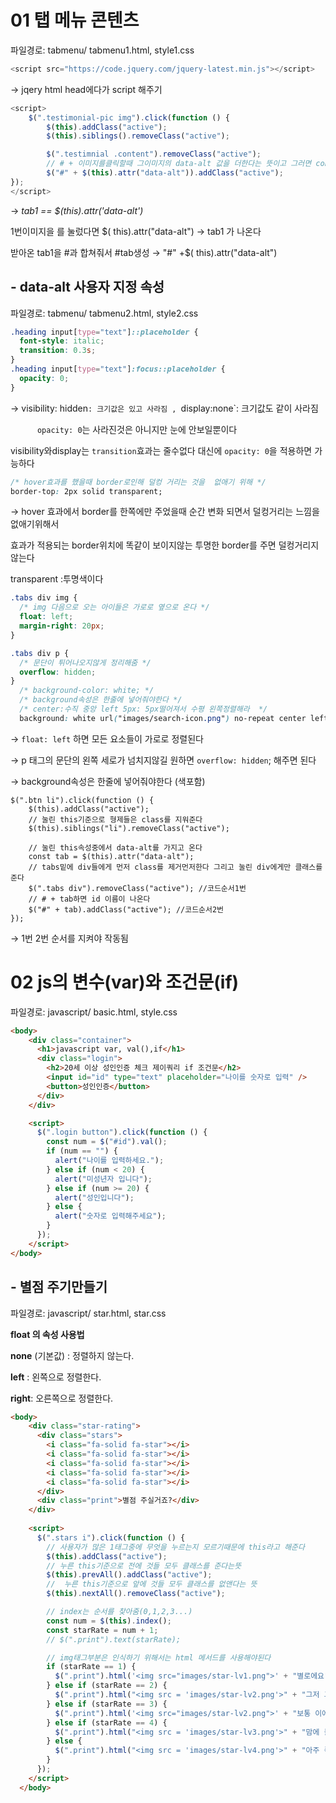 # 01 탭 메뉴 콘텐츠

파일경로: tabmenu/ tabmenu1.html, style1.css

```js
<script src="https://code.jquery.com/jquery-latest.min.js"></script>
```

→ jqery html head에다가 script 해주기

```js
<script>
    $(".testimonial-pic img").click(function () {
        $(this).addClass("active");
        $(this).siblings().removeClass("active");

        $(".testimnial .content").removeClass("active");
        // # + 이미지를클릭할때 그이미지의 data-alt 값을 더한다는 뜻이고 그러면 content의 id값이 만들어진다
        $("#" + $(this).attr("data-alt")).addClass("active");
});
</script>
```

→ *tab1 == $(this).attr('data-alt')*

 1번이미지을 를 눌렀다면 $( this).attr("data-alt") → tab1 가 나온다

받아온 tab1을 #과 합쳐줘서 #tab생성 → "#" +$( this).attr("data-alt") 



## - data-alt 사용자 지정 속성 

파일경로: tabmenu/ tabmenu2.html, style2.css

```css
.heading input[type="text"]::placeholder {
  font-style: italic;
  transition: 0.3s;
}
.heading input[type="text"]:focus::placeholder {
  opacity: 0;
}
```

→ visibility: hidden`: 크기값은 있고 사라짐 , `display:none`: 크기값도 같이 사라짐

`      opacity: 0`는 사라진것은 아니지만 눈에 안보일뿐이다

visibility와display는 `transition`효과는 줄수없다 대신에 `opacity: 0`을 적용하면 가능하다



```css
/* hover효과를 했을때 border로인해 덜컹 거리는 것을  없애기 위해 */
border-top: 2px solid transparent;
```

→ hover 효과에서 border를 한쪽에만 주었을때 순간 변화 되면서 덜컹거리는 느낌을 없애기위해서

효과가 적용되는 border위치에 똑같이 보이지않는 투명한 border를 주면 덜컹거리지않는다

transparent :투명색이다



```css
.tabs div img {
  /* img 다음으로 오는 아이들은 가로로 옆으로 온다 */
  float: left;
  margin-right: 20px;
}

.tabs div p {
  /* 문단이 튀어나오지않게 정리해줌 */
  overflow: hidden;
}
  /* background-color: white; */
  /* background속성은 한줄에 넣어줘야한다 */
  /* center:수직 중앙 left 5px: 5px떨어져서 수평 왼쪽정렬해라  */
  background: white url("images/search-icon.png") no-repeat center left 5px;
```

→ `float: left` 하면 모든 요소들이 가로로 정렬된다 

→ p 태그의 문단의 왼쪽 세로가 넘치지않길 원하면  `overflow: hidden`; 해주면 된다

→  background속성은 한줄에 넣어줘야한다 (색포함)



```JS
$(".btn li").click(function () {
    $(this).addClass("active");
    // 눌린 this기준으로 형제들은 class를 지워준다
    $(this).siblings("li").removeClass("active");

    // 눌린 this속성중에서 data-alt를 가지고 온다
    const tab = $(this).attr("data-alt");
    // tabs밑에 div들에게 먼저 class를 제거먼저한다 그리고 눌린 div에게만 클래스를 준다
    $(".tabs div").removeClass("active"); //코드순서1번
    // # + tab하면 id 이름이 나온다
    $("#" + tab).addClass("active"); //코드순서2번
});
```

→ 1번 2번 순서를 지켜야 작동됨







# 02 js의 변수(var)와 조건문(if)

파일경로: javascript/ basic.html, style.css

```html
<body>
    <div class="container">
      <h1>javascript var, val(),if</h1>
      <div class="login">
        <h2>20세 이상 성인인증 체크 제이쿼리 if 조건문</h2>
        <input id="id" type="text" placeholder="나이를 숫자로 입력" />
        <button>성인인증</button>
      </div>
    </div>

    <script>
      $(".login button").click(function () {
        const num = $("#id").val();
        if (num == "") {
          alert("나이를 입력하세요.");
        } else if (num < 20) {
          alert("미성년자 입니다");
        } else if (num >= 20) {
          alert("성인입니다");
        } else {
          alert("숫자로 입력해주세요");
        }
      });
    </script>
</body>
```



## - 별점 주기만들기

파일경로: javascript/ star.html, star.css

**float 의 속성 사용법** 

**none** (기본값) : 정렬하지 않는다.

**left** : 왼쪽으로 정렬한다.

**right**: 오른쪽으로 정렬한다.

```html
<body>
    <div class="star-rating">
      <div class="stars">
        <i class="fa-solid fa-star"></i>
        <i class="fa-solid fa-star"></i>
        <i class="fa-solid fa-star"></i>
        <i class="fa-solid fa-star"></i>
        <i class="fa-solid fa-star"></i>
      </div>
      <div class="print">별점 주실거죠?</div>
    </div>
    
    <script>
      $(".stars i").click(function () {
        // 사용자가 많은 1태그중에 무엇을 누르는지 모르기때문에 this라고 해준다
        $(this).addClass("active");
        // 누른 this기준으로 전에 것들 모두 클래스를 준다는뜻
        $(this).prevAll().addClass("active");
        //  누른 this기준으로 앞에 것들 모두 클래스를 없앤다는 뜻
        $(this).nextAll().removeClass("active");

        // index는 순서를 찾아줌(0,1,2,3...)
        const num = $(this).index();
        const starRate = num + 1;
        // $(".print").text(starRate);

        // img태그부분은 인식하기 위해서는 html 메서드를 사용해야된다
        if (starRate == 1) {
          $(".print").html('<img src="images/star-lv1.png">' + "별로에요");
        } else if (starRate == 2) {
          $(".print").html("<img src = 'images/star-lv2.png'>" + "그저 그래요");
        } else if (starRate == 3) {
          $(".print").html('<img src="images/star-lv2.png">' + "보통 이에요");
        } else if (starRate == 4) {
          $(".print").html("<img src = 'images/star-lv3.png'>" + "맘에 들어요");
        } else {
          $(".print").html("<img src = 'images/star-lv4.png'>" + "아주 좋아요");
        }
      });
    </script>
  </body>
```

